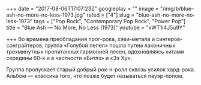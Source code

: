+++
date = "2017-08-06T17:07:23Z"
googleplay = ""
image = "/img/b/blue-ash-no-more-no-less-1973.jpg"
rated = ["4"]
slug = "blue-ash-no-more-no-less-1973"
tags = ["Pop Rock", "Contemporary Pop Rock", "Power Pop"]
title = "Blue Ash — No More, No Less (1973)"
youtube = "xWT1i4J5u9Y"

+++
Во&nbsp;времена преобладания прог-рока, хэви-метала и&nbsp;сингеров-сонграйтеров, группа &laquo;Голубой пепел&raquo; пошла путем лаконичных трехминутных пропитанных гармонией песен, вдохновляясь хитами середины 60-х и&nbsp;в&nbsp;частности &laquo;Битлз&raquo; и&nbsp;&laquo;Зэ&nbsp;Ху&raquo;. 

Группа пропускает старый добрый рок-н-ролл сквозь усилок хард-рока. Альбом&nbsp;&mdash; классика того, что позже будет называться пауэр-попом.